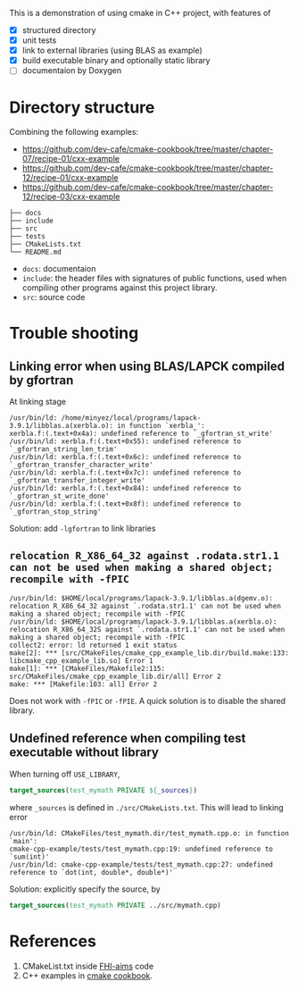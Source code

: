 This is a demonstration of using cmake in C++ project, with features of

- [X] structured directory
- [X] unit tests
- [X] link to external libraries (using BLAS as example)
- [X] build executable binary and optionally static library
- [ ] documentaion by Doxygen

# Directory structure

Combining the following examples:
- <https://github.com/dev-cafe/cmake-cookbook/tree/master/chapter-07/recipe-01/cxx-example>
- <https://github.com/dev-cafe/cmake-cookbook/tree/master/chapter-12/recipe-01/cxx-example>
- <https://github.com/dev-cafe/cmake-cookbook/tree/master/chapter-12/recipe-03/cxx-example>

```
├── docs
├── include
├── src
├── tests
├── CMakeLists.txt
└── README.md
```

- `docs`: documentaion
- `include`: the header files with signatures of public functions, used when compiling other programs against this project library.
- `src`: source code

# Trouble shooting

## Linking error when using BLAS/LAPCK compiled by gfortran

At linking stage

```
/usr/bin/ld: /home/minyez/local/programs/lapack-3.9.1/libblas.a(xerbla.o): in function `xerbla_':
xerbla.f:(.text+0x4a): undefined reference to `_gfortran_st_write'
/usr/bin/ld: xerbla.f:(.text+0x55): undefined reference to `_gfortran_string_len_trim'
/usr/bin/ld: xerbla.f:(.text+0x6c): undefined reference to `_gfortran_transfer_character_write'
/usr/bin/ld: xerbla.f:(.text+0x7c): undefined reference to `_gfortran_transfer_integer_write'
/usr/bin/ld: xerbla.f:(.text+0x84): undefined reference to `_gfortran_st_write_done'
/usr/bin/ld: xerbla.f:(.text+0x8f): undefined reference to `_gfortran_stop_string'
```

Solution: add `-lgfortran` to link libraries

## `relocation R_X86_64_32 against .rodata.str1.1 can not be used when making a shared object; recompile with -fPIC`

```
/usr/bin/ld: $HOME/local/programs/lapack-3.9.1/libblas.a(dgemv.o): relocation R_X86_64_32 against `.rodata.str1.1' can not be used when making a shared object; recompile with -fPIC
/usr/bin/ld: $HOME/local/programs/lapack-3.9.1/libblas.a(xerbla.o): relocation R_X86_64_32S against `.rodata.str1.1' can not be used when making a shared object; recompile with -fPIC
collect2: error: ld returned 1 exit status
make[2]: *** [src/CMakeFiles/cmake_cpp_example_lib.dir/build.make:133: libcmake_cpp_example_lib.so] Error 1
make[1]: *** [CMakeFiles/Makefile2:115: src/CMakeFiles/cmake_cpp_example_lib.dir/all] Error 2
make: *** [Makefile:103: all] Error 2
```

Does not work with `-fPIC` or `-fPIE`.
A quick solution is to disable the shared library.

## Undefined reference when compiling test executable without library

When turning off `USE_LIBRARY`,

```cmake
target_sources(test_mymath PRIVATE ${_sources})
```

where `_sources` is defined in `./src/CMakeLists.txt`. This will lead to linking error

```
/usr/bin/ld: CMakeFiles/test_mymath.dir/test_mymath.cpp.o: in function `main':
cmake-cpp-example/tests/test_mymath.cpp:19: undefined reference to `sum(int)'
/usr/bin/ld: cmake-cpp-example/tests/test_mymath.cpp:27: undefined reference to `dot(int, double*, double*)'
```

Solution: explicitly specify the source, by

```cmake
target_sources(test_mymath PRIVATE ../src/mymath.cpp)
```

# References

1. CMakeList.txt inside [FHI-aims](https://fhi-aims.org/) code
2. C++ examples in [cmake cookbook](https://github.com/dev-cafe/cmake-cookbook).
